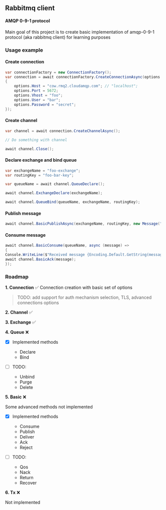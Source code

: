 ## Rabbitmq client
#### AMQP 0-9-1 protocol

Main goal of this project is to create basic implementation of amqp-0-9-1 protocol (aka rabbitmq client) for learning
purposes

### Usage example
#### Create connection
```c#
var connectionFactory = new ConnectionFactory();
var connection = await connectionFactory.CreateConnectionAsync(options =>
{
    options.Host = "cow.rmq2.cloudamqp.com"; // "localhost";
    options.Port = 5672;
    options.Vhost = "foo";
    options.User = "bar";
    options.Password = "secret";
});
```
#### Create channel
```c#
var channel = await connection.CreateChannelAsync();

// Do something with channel

await channel.Close();
```
#### Declare exchange and bind queue
```c#
var exchangeName = "foo-exchange";
var routingKey = "foo-bar-key";

var queueName = await channel.QueueDeclare();

await channel.ExchangeDeclare(exchangeName);

await channel.QueueBind(queueName, exchangeName, routingKey);
```
#### Publish message
```c#
await channel.BasicPublishAsync(exchangeName, routingKey, new Message("Hello from app!"u8.ToArray()));
```
#### Consume message
```c#
await channel.BasicConsume(queueName, async (message) =>
{
Console.WriteLine($"Received message {Encoding.Default.GetString(message.Payload.Content)}");
await channel.BasicAck(message);
});
```

### Roadmap
**1. Connection** ✅
Connection creation with basic set of options 
> TODO: add support for auth mechanism selection, TLS, advanced connections options

**2. Channel** ✅

**3. Exchange** ✅

**4. Queue** ❌
- [x] Implemented methods
    - Declare
    - Bind

- [ ] TODO:
    - Unbind
    - Purge
    - Delete

**5. Basic** ❌

Some advanced methods not implemented
- [x] Implemented methods
  - Consume
  - Publish
  - Deliver
  - Ack
  - Reject


- [ ] TODO:
  - Qos
  - Nack
  - Return
  - Recover

**6. Tx** ❌

Not implemented


